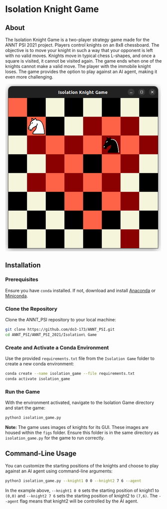 # Isolation Knight Game

## About

The Isolation Knight Game is a two-player strategy game made for the ANNT PSI 2021 project. Players control knights on an 8x8 chessboard. The objective is to move your knight in such a way that your opponent is left with no valid moves. Knights move in typical chess L-shapes, and once a square is visited, it cannot be visited again. The game ends when one of the knights cannot make a valid move. The player with the immobile knight loses. The game provides the option to play against an AI agent, making it even more challenging.

![Screenshot of the Isolation Knight Game](./figs/game_screenshot.png)
## Installation

### Prerequisites

Ensure you have `conda` installed. If not, download and install [Anaconda](https://www.anaconda.com/products/distribution) or [Miniconda](https://docs.conda.io/en/latest/miniconda.html).

### Clone the Repository

Clone the ANNT_PSI repository to your local machine:

```bash
git clone https://github.com/do3-173/ANNT_PSI.git
cd ANNT_PSI/ANNT_PSI_2021/Isolation\ Game
```

### Create and Activate a Conda Environment

Use the provided `requirements.txt` file from the `Isolation Game` folder to create a new conda environment:

```bash
conda create --name isolation_game --file requirements.txt
conda activate isolation_game
```

### Run the Game

With the environment activated, navigate to the Isolation Game directory and start the game:

```bash
python3 isolation_game.py
```

**Note:** The game uses images of knights for its GUI. These images are housed within the `figs` folder. Ensure this folder is in the same directory as `isolation_game.py` for the game to run correctly.

## Command-Line Usage

You can customize the starting positions of the knights and choose to play against an AI agent using command-line arguments:

```bash
python3 isolation_game.py --knight1 0 0 --knight2 7 6 --agent
```

In the example above, `--knight1 0 0` sets the starting position of knight1 to `(0,0)` and `--knight2 7 6` sets the starting position of knight2 to `(7,6)`. The `--agent` flag means that knight2 will be controlled by the AI agent.
